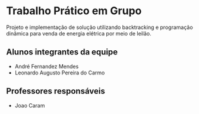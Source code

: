 # Trabalho Prático em Grupo

Projeto e implementação de solução utilizando backtracking e programação dinâmica para venda de energia elétrica por meio de leilão.

## Alunos integrantes da equipe

* André Fernandez Mendes
* Leonardo Augusto Pereira do Carmo

## Professores responsáveis

* Joao Caram


